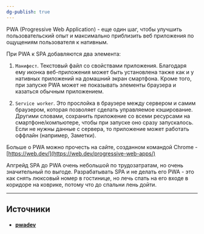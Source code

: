```yaml
---
dg-publish: true
---
```

PWA (Progressive Web Application) - еще один шаг, чтобы улучшить пользовательский опыт и максимально приблизить веб приложения по ощущениям пользователя к нативным.

При PWA к SPA добавляются два элемента:

1. `Манифест`. Текстовый файл со свойствами приложения. Благодаря ему иконка веб-приложения может быть установлена также как и у нативных приложений на домашний экран смартфона. Кроме того, при запуске PWA может не показывать элементы браузера и казаться обычным приложением.
    
2. `Service worker`. Это прослойка в браузере между сервером и самим браузером, которая позволяет сделать управляемое кэширование. Другими словами, сохранить приложение со всеми ресурсами на смартфоне/компьютере, чтобы при запуске оно сразу запускалось. Если не нужны данные с сервера, то приложение может работать оффлайн (например, Заметки).
    

Больше о PWA можно прочесть на сайте, созданном командой Chrome - [https://web.dev/](https://web.dev/progressive-web-apps/)

Апгрейд SPA до PWA очень небольшой по трудозатратам, но очень значительный по выгоде. Разрабатывать SPA и не делать его PWA - это как снять люксовый номер в гостинице, но лечь спать на его входе в коридоре на коврике, потому что до спальни лень дойти.


---
## Источники
- #### [pwadev](https://pwadev.ru/lit/)
